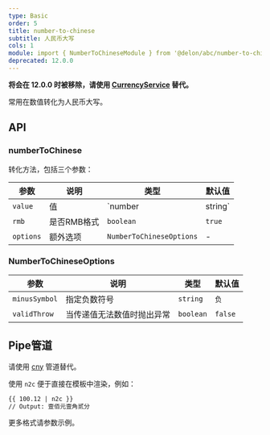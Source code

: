 ```yaml
---
type: Basic
order: 5
title: number-to-chinese
subtitle: 人民币大写
cols: 1
module: import { NumberToChineseModule } from '@delon/abc/number-to-chinese';
deprecated: 12.0.0
---
```


**将会在 12.0.0 时被移除，请使用 [CurrencyService](/util/format/zh#CurrencyService) 替代。**

常用在数值转化为人民币大写。

## API

### numberToChinese

转化方法，包括三个参数：

| 参数 | 说明 | 类型 | 默认值 |
|----|----|----|-----|
| `value` | 值 | `number | string` | - |
| `rmb` | 是否RMB格式 | `boolean` | `true` |
| `options` | 额外选项 | `NumberToChineseOptions` | - |

### NumberToChineseOptions

| 参数 | 说明 | 类型 | 默认值 |
|----|----|----|-----|
| `minusSymbol` | 指定负数符号 | `string` | `负` |
| `validThrow` | 当传递值无法数值时抛出异常 | `boolean` | `false` |

## Pipe管道

请使用 [cny](/util/pipes-currency/zh#cny) 管道替代。

使用 `n2c` 便于直接在模板中渲染，例如：

```html
{{ 100.12 | n2c }}
// Output: 壹佰元壹角贰分
```

更多格式请参数示例。
